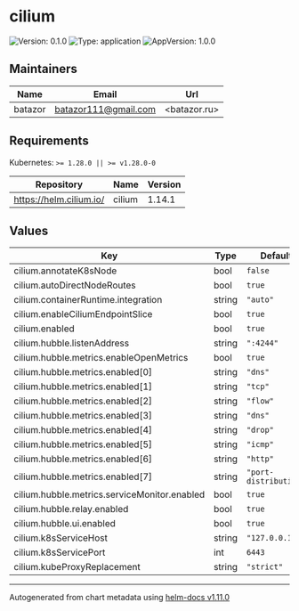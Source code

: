 # cilium

![Version: 0.1.0](https://img.shields.io/badge/Version-0.1.0-informational?style=flat-square) ![Type: application](https://img.shields.io/badge/Type-application-informational?style=flat-square) ![AppVersion: 1.0.0](https://img.shields.io/badge/AppVersion-1.0.0-informational?style=flat-square)

## Maintainers

| Name | Email | Url |
| ---- | ------ | --- |
| batazor | <batazor111@gmail.com> | <batazor.ru> |

## Requirements

Kubernetes: `>= 1.28.0 || >= v1.28.0-0`

| Repository | Name | Version |
|------------|------|---------|
| https://helm.cilium.io/ | cilium | 1.14.1 |

## Values

| Key | Type | Default | Description |
|-----|------|---------|-------------|
| cilium.annotateK8sNode | bool | `false` |  |
| cilium.autoDirectNodeRoutes | bool | `true` |  |
| cilium.containerRuntime.integration | string | `"auto"` |  |
| cilium.enableCiliumEndpointSlice | bool | `true` |  |
| cilium.enabled | bool | `true` |  |
| cilium.hubble.listenAddress | string | `":4244"` |  |
| cilium.hubble.metrics.enableOpenMetrics | bool | `true` |  |
| cilium.hubble.metrics.enabled[0] | string | `"dns"` |  |
| cilium.hubble.metrics.enabled[1] | string | `"tcp"` |  |
| cilium.hubble.metrics.enabled[2] | string | `"flow"` |  |
| cilium.hubble.metrics.enabled[3] | string | `"dns"` |  |
| cilium.hubble.metrics.enabled[4] | string | `"drop"` |  |
| cilium.hubble.metrics.enabled[5] | string | `"icmp"` |  |
| cilium.hubble.metrics.enabled[6] | string | `"http"` |  |
| cilium.hubble.metrics.enabled[7] | string | `"port-distribution"` |  |
| cilium.hubble.metrics.serviceMonitor.enabled | bool | `true` |  |
| cilium.hubble.relay.enabled | bool | `true` |  |
| cilium.hubble.ui.enabled | bool | `true` |  |
| cilium.k8sServiceHost | string | `"127.0.0.1"` |  |
| cilium.k8sServicePort | int | `6443` |  |
| cilium.kubeProxyReplacement | string | `"strict"` |  |

----------------------------------------------
Autogenerated from chart metadata using [helm-docs v1.11.0](https://github.com/norwoodj/helm-docs/releases/v1.11.0)

